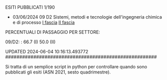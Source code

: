ESITI PUBBLICATI 1/190 

- 03/06/2024 09 D2  Sistemi, metodi e tecnologie dell'ingegneria chimica e di processo	  [I fascia](https://asn23.cineca.it/pubblico/miur/esito/09%252FD2/1/1) [II fascia](https://asn23.cineca.it/pubblico/miur/esito/09%252FD2/2/1) 

PERCENTUALI DI PASSAGGIO PER SETTORE:

09/D2: : 66.7 (I) 50.0 (II)

UPDATED 2024-06-04 10:16:13.493772
###################################################### 

Si tratta di un semplice script in python per controllare quando sono pubblicati gli esiti (ASN 2021, sesto quadrimestre).

